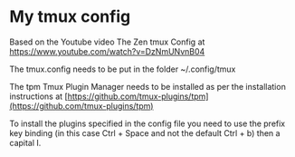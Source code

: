 # My tmux config

Based on the Youtube video The Zen tmux Config at https://www.youtube.com/watch?v=DzNmUNvnB04

The tmux.config needs to be put in the folder ~/.config/tmux

The tpm Tmux Plugin Manager needs to be installed as per the installation instructions at [https://github.com/tmux-plugins/tpm](https://github.com/tmux-plugins/tpm)

To install the plugins specified in the config file you need to use the prefix key binding (in this case Ctrl + Space and not the default Ctrl + b) then a capital I.
